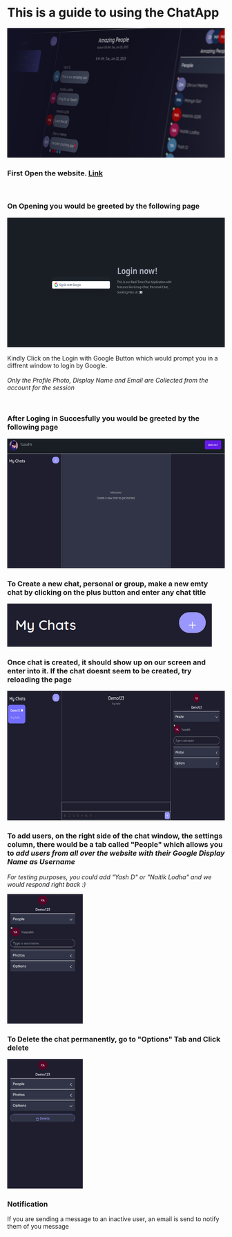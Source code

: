# This is a guide to using the ChatApp 

<img src="Preview.jpeg" height="300"/>

### First Open the website. [Link](https://chatapp-next.netlify.app/)
<br>

### On Opening you would be greeted by the following page

<img src="Img%201.png" height="300"/>

Kindly Click on the Login with Google Button which would prompt you in a diffrent window to login by Google. <br><br>
*Only the Profile Photo, Display Name and Email are Collected from the account for the session*

<br>

### After Loging in Succesfully you would be greeted by the following page

<img src="Img%202.png" height="300"/>
<br>

### To Create a new chat, personal or group, make a new emty chat by clicking on the plus button and enter any chat title

<img src="Img%203.png"/>
<br>

### Once chat is created, it should show up on our screen and enter into it. If the chat doesnt seem to be created, try reloading the page

<img src="Img%204.png" height="300"/>
<br>

### To add users, on the right side of the chat window, the settings column, there would be a tab called "People" which allows you to ***add users from all over the website with their Google Display Name as Username***

*For testing purposes, you could add "Yash D" or "Naitik Lodha" and we would respond right back :)*

<img src="Img%205.png" height="300"/>
<br>

### To Delete the chat permanently, go to "Options" Tab and Click delete
<img src="Img%206.png" height="300"/>
<br>

### Notification

If you are sending a message to an inactive user, an email is send to notify them of you message
